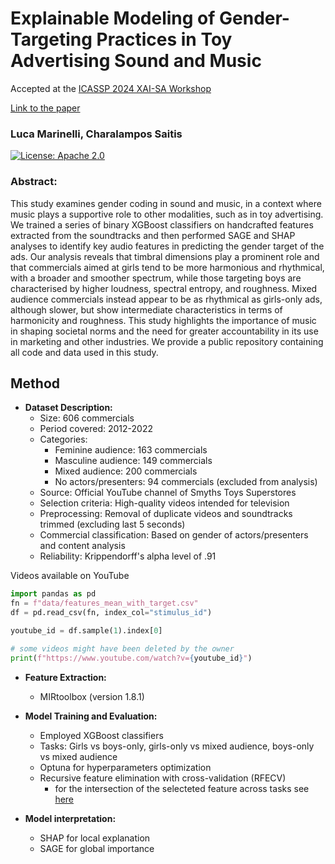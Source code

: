 # Explainable Modeling of Gender-Targeting Practices in Toy Advertising Sound and Music

Accepted at the [ICASSP 2024 XAI-SA Workshop](https://xai-sa-workshop.github.io/web/Accepted%20papers.html)

[Link to the paper](https://www.researchgate.net/publication/379085262_Explainable_Modeling_of_Gender-Targeting_Practices_in_Toy_Advertising_Sound_and_Music)

### Luca Marinelli, Charalampos Saitis

[![License: Apache 2.0](https://img.shields.io/badge/License-Apache%202.0-blue.svg)](https://opensource.org/licenses/Apache-2.0)

### Abstract:
This study examines gender coding in sound and music, in a context where music plays a supportive role to other modalities, such as in toy advertising. We trained a series of binary XGBoost classifiers on handcrafted features extracted from the soundtracks and then performed SAGE and SHAP analyses to identify key audio features in predicting the gender target of the ads. Our analysis reveals that timbral dimensions play a prominent role and that commercials aimed at girls tend to be more harmonious and rhythmical, with a broader and smoother spectrum, while those targeting boys are characterised by higher loudness, spectral entropy, and roughness. Mixed audience commercials instead appear to be as rhythmical as girls-only ads, although slower, but show intermediate characteristics in terms of harmonicity and roughness. This study highlights the importance of music in shaping societal norms and the need for greater accountability in its use in marketing and other industries. We provide a public repository containing all code and data used in this study.

## Method

- **Dataset Description:**
  - Size: 606 commercials
  - Period covered: 2012-2022
  - Categories: 
    - Feminine audience: 163 commercials
    - Masculine audience: 149 commercials
    - Mixed audience: 200 commercials
    - No actors/presenters: 94 commercials (excluded from analysis)
  - Source: Official YouTube channel of Smyths Toys Superstores
  - Selection criteria: High-quality videos intended for television
  - Preprocessing: Removal of duplicate videos and soundtracks trimmed (excluding last 5 seconds)
  - Commercial classification: Based on gender of actors/presenters and content analysis
  - Reliability: Krippendorff's alpha level of .91 

Videos available on YouTube
```python
import pandas as pd
fn = f"data/features_mean_with_target.csv"
df = pd.read_csv(fn, index_col="stimulus_id")

youtube_id = df.sample(1).index[0]

# some videos might have been deleted by the owner
print(f"https://www.youtube.com/watch?v={youtube_id}") 
```

- **Feature Extraction:**
  - MIRtoolbox (version 1.8.1)

- **Model Training and Evaluation:**
  - Employed XGBoost classifiers
  - Tasks: Girls vs boys-only, girls-only vs mixed audience, boys-only vs mixed audience
  - Optuna for hyperparameters optimization
  - Recursive feature elimination with cross-validation (RFECV)
    - for the intersection of the selecteted feature across tasks see [here](https://github.com/marinelliluca/explainable-modeling/blob/a36d9265648c7781e937aca1bfcb52df095b3c9e/data/temp.ipynb)

- **Model interpretation:**
  - SHAP for local explanation
  - SAGE for global importance
